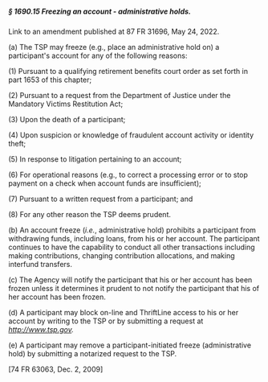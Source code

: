 ##### § 1690.15 Freezing an account - administrative holds. #####

Link to an amendment published at 87 FR 31696, May 24, 2022.

(a) The TSP may freeze (e.g., place an administrative hold on) a participant's account for any of the following reasons:

(1) Pursuant to a qualifying retirement benefits court order as set forth in part 1653 of this chapter;

(2) Pursuant to a request from the Department of Justice under the Mandatory Victims Restitution Act;

(3) Upon the death of a participant;

(4) Upon suspicion or knowledge of fraudulent account activity or identity theft;

(5) In response to litigation pertaining to an account;

(6) For operational reasons (e.g., to correct a processing error or to stop payment on a check when account funds are insufficient);

(7) Pursuant to a written request from a participant; and

(8) For any other reason the TSP deems prudent.

(b) An account freeze (*i.e.*, administrative hold) prohibits a participant from withdrawing funds, including loans, from his or her account. The participant continues to have the capability to conduct all other transactions including making contributions, changing contribution allocations, and making interfund transfers.

(c) The Agency will notify the participant that his or her account has been frozen unless it determines it prudent to not notify the participant that his of her account has been frozen.

(d) A participant may block on-line and ThriftLine access to his or her account by writing to the TSP or by submitting a request at *http://www.tsp.gov.*

(e) A participant may remove a participant-initiated freeze (administrative hold) by submitting a notarized request to the TSP.

[74 FR 63063, Dec. 2, 2009]